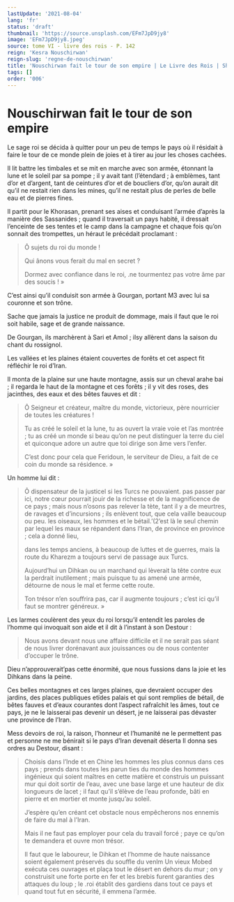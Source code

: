 ```yaml
---
lastUpdate: '2021-08-04'
lang: 'fr'
status: 'draft'
thumbnail: 'https://source.unsplash.com/EFm7JpD9jy8'
image: 'EFm7JpD9jy8.jpeg'
source: tome VI - livre des rois - P. 142
reign: 'Kesra Nouschirwan'
reign-slug: 'regne-de-nouschirwan'
title: 'Nouschirwan fait le tour de son empire | Le Livre des Rois | Shâhnâmeh'
tags: []
order: '006'
---
```


<!-- LTeX: language=fr -->

# Nouschirwan fait le tour de son empire

Le sage roi se décida à quitter pour un peu de temps le pays où il résidait à faire le tour de ce monde plein de joies et à tirer au jour les choses cachées.

Il lit battre les timbales et se mit en marche avec son armée, étonnant la lune et le soleil par sa pompe ; il y avait tant (l’étendard ; à emblèmes, tant d’or et d’argent, tant de ceintures d’or et de boucliers d’or, qu’on aurait dit qu’il ne restait rien dans les mines, qu’il ne restait plus de perles de belle eau et de pierres fines.

Il partit pour le Khorasan, prenant ses aises et conduisant l’armée d’après la manière des Sassanides ; quand il traversait un pays habité, il dressait l’enceinte de ses tentes et le camp dans la campagne et chaque fois qu’on sonnait des trompettes, un héraut le précédait proclamant :

> Ô sujets du roi du monde !
>
> Qui ânons vous ferait du mal en secret ?
>
> Dormez avec confiance dans le roi, .ne tourmentez pas votre âme par des soucis ! »

C’est ainsi qu’il conduisit son armée à Gourgan, portant M3 avec lui sa couronne et son trône.

Sache que jamais la justice ne produit de dommage, mais il faut que le roi soit habile, sage et de grande naissance.

De Gourgan, ils marchèrent à Sari et Amol ; ilsy allèrent dans la saison du chant du rossignol.

Les vallées et les plaines étaient couvertes de forêts et cet aspect fit réfléchir le roi d’Iran.

Il monta de la plaine sur une haute montagne, assis sur un cheval arahe bai ; il regarda le haut de la montagne et ces forêts ; il y vit des roses, des jacinthes, des eaux et des bêtes fauves et dit :

> Ô Seigneur et créateur, maître du monde, victorieux, père nourricier de toutes les créatures !
>
> Tu as créé le soleil et la lune, tu as ouvert la vraie voie et l’as montrée ; tu as créé un monde si beau qu’on ne peut distinguer la terre du ciel et quiconque adore un autre que toi dirige son âme vers l’enfer.
>
> C’est donc pour cela que Feridoun, le serviteur de Dieu, a fait de ce coin du monde sa résidence. »

Un homme lui dit :

> Ô dispensateur de la justicel si les Turcs ne pouvaient. pas passer par ici, notre cœur pourrait jouir de la richesse et de la magnificence de ce pays ; mais nous n’osons pas relever la tète, tant il y a de meurtres, de ravages et d’incursions ; ils enlèvent tout, que cela vaille beaucoup ou peu. les oiseaux, les hommes et le bétail.’(2’est là le seul chemin par lequel les maux se répandent dans l’Iran, de province en province ; cela a donné lieu,
>
> dans les temps anciens, à beaucoup de luttes et de guerres, mais la route du Kharezm a toujours servi de passage aux Turcs.
>
> Aujourd’hui un Dihkan ou un marchand qui lèverait la tête contre eux la perdrait inutilement ; mais puisque tu as amené une armée, détourne de nous le mal et ferme cette route.
>
> Ton trésor n’en souffrira pas, car il augmente toujours ; c’est ici qu’il faut se montrer généreux. »

Les larmes coulèrent des yeux du roi lorsqu’il entendit les paroles de l’homme qui invoquait son aide et il dit à l’instant à son Destour :

> Nous avons devant nous une affaire difficile et il ne serait pas séant de nous livrer dorénavant aux jouissances ou de nous contenter d’occuper le trône.

Dieu n’approuverait’pas cette énormité, que nous fussions dans la joie et les Dihkans dans la peine.

Ces belles montagnes et ces larges plaines, que devraient occuper des jardins, des places publiques etïdes palais et qui sont remplies de bétail, de bêtes fauves et d’eaux courantes dont l’aspect rafraîchit les âmes, tout ce pays, je ne le laisserai pas devenir un désert, je ne laisserai pas dévaster une province de l’Iran.

Mess devoirs de roi, la raison, l’honneur et l’humanité ne le permettent pas et personne ne me bénirait si le pays d’Iran devenait déserta Il donna ses ordres au Destour, disant :

> Choisis dans l’Inde et en Chine les hommes les plus connus dans ces pays ; prends dans toutes les parun ties du monde des hommes ingénieux qui soient maîtres en cette matière et construis un puissant mur qui doit sortir de l’eau, avec une base large et une hauteur de dix longueurs de lacet ; il faut qu’il s’élève de l’eau profonde, bâti en pierre et en mortier et monte jusqu’au soleil.
>
> J’espère qu’en créant cet obstacle nous empêcherons nos ennemis de faire du mal à l’Iran.
>
> Mais il ne faut pas employer pour cela du travail forcé ; paye ce qu’on te demandera et ouvre mon trésor.
>
> Il faut que le laboureur, le Dihkan et l’homme de haute naissance soient également préservés du souffle du venlm Un vieux Mobed exécuta ces ouvrages et plaça tout le désert en dehors du mur ; on y construisit une forte porte en fer et les brebis furent garanties des attaques du loup ; le .roi établit des gardiens dans tout ce pays et quand tout fut en sécurité, il emmena l’armée.
